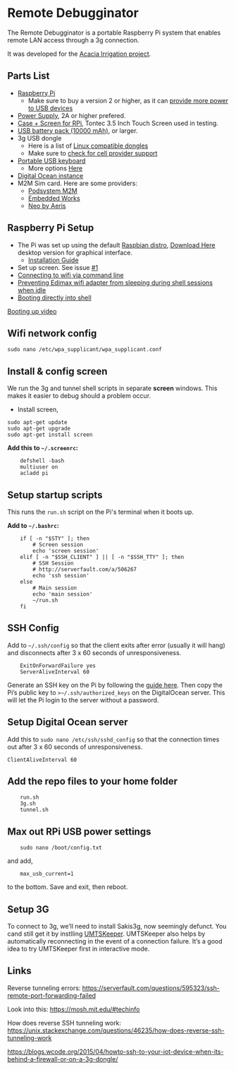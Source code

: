 # Remote Debugginator

The Remote Debugginator is a portable Raspberry Pi system that enables remote LAN access through a 3g connection.

It was developed for the [Acacia Irrigation project](http://acaciairrigation.org/).

## Parts List

* [Raspberry Pi](https://www.raspberrypi.org/products/raspberry-pi-3-model-b/)
  * Make sure to buy a version 2 or higher, as it can [provide more power to USB devices](https://raspberrypi.stackexchange.com/questions/27708/is-setting-max-usb-current-1-to-give-more-power-to-usb-devices-a-bad-idea)
* [Power Supply](https://www.raspberrypi.org/products/raspberry-pi-universal-power-supply/), 2A or higher prefered. 
* [Case + Screen for RPi](http://www.amazon.com/Tontec%C2%AE-Raspberry-Display-Touchscreen-Transparent/dp/B00NANNJLQ/), Tontec 3.5 Inch Touch Screen used in testing. 
* [USB battery pack (10000 mAh)](http://www.amazon.com/Anker-10000mAh-Portable-External-Technology/dp/B009USAJCC/), or larger.
* 3g USB dongle
  * Here is a list of [Linux compatible dongles](http://elinux.org/RPi_VerifiedPeripherals#USB_3G_Dongles)
  * Make sure to [check for cell provider support](http://www.worldtimezone.com/gsm.html)
* [Portable USB keyboard](http://www.amazon.com/Rii-mini-X1-Raspberry-KP-810-10LL/dp/B00I5SW8MC/)
  * More options [Here](http://www.riitek.com/product/mini.html)
* [Digital Ocean instance](https://www.digitalocean.com/)
* M2M Sim card. Here are some providers:
  * [Podsystem M2M](http://www.podsystemm2m.com/)
  * [Embedded Works](http://www.embeddedworks.net/m2m-data.html)
  * [Neo by Aeris](http://neo.aeris.com/pricing/plans-pricing/)
  
## Raspberry Pi Setup

* The Pi was set up using the default [Raspbian distro](https://www.raspbian.org/), [Download Here](https://www.raspberrypi.org/downloads/raspbian/) desktop version for graphical interface. 
  * [Installation Guide](https://www.raspberrypi.org/documentation/installation/installing-images/README.md)
* Set up screen. See issue [#1](https://github.com/SEL-Columbia/remote-debugger/issues/1)
* [Connecting to wifi via command line](https://www.raspberrypi.org/documentation/configuration/wireless/wireless-cli.md)
* [Preventing Edimax wifi adapter from sleeping during shell sessions when idle](https://www.raspberrypi.org/forums/viewtopic.php?t=61665)
* [Booting directly into shell](http://stackoverflow.com/a/17830633)

[Booting up video](https://www.youtube.com/embed/kkuggWvZ5NY)

## Wifi network config

    sudo nano /etc/wpa_supplicant/wpa_supplicant.conf

## Install & config screen

We run the 3g and tunnel shell scripts in separate <strong>screen</strong> windows. This makes it easier to debug should a problem occur.

* Install screen,

```
sudo apt-get update
sudo apt-get upgrade
sudo apt-get install screen
```

**Add this to `~/.screenrc`:**

```
    defshell -bash
    multiuser on
    acladd pi
```

## Setup startup scripts

This runs the `run.sh` script on the Pi's terminal when it boots up.

**Add to `~/.bashrc`:**

```
    if [ -n "$STY" ]; then
        # Screen session
        echo 'screen session'
    elif [ -n "$SSH_CLIENT" ] || [ -n "$SSH_TTY" ]; then
        # SSH Session
        # http://serverfault.com/a/506267
        echo 'ssh session'
    else
        # Main session
        echo 'main session'
        ~/run.sh
    fi
```


## SSH Config

Add to `~/.ssh/config` so that the client exits after error (usually it will hang) and disconnects after 3 x 60 seconds of unresponsiveness.

```
    ExitOnForwardFailure yes
    ServerAliveInterval 60
```

Generate an SSH key on the Pi by following the [guide here](https://help.github.com/articles/generating-ssh-keys/). Then copy the Pi’s public key to `>~/.ssh/authorized_keys` on the DigitalOcean server. This will let the Pi login to the server without a password.

## Setup Digital Ocean server
Add this to `sudo nano /etc/ssh/sshd_config` so that the connection times out after 3 x 60 seconds of unresponsiveness.

    ClientAliveInterval 60

## Add the repo files to your home folder

```
    run.sh
    3g.sh
    tunnel.sh
```

## Max out RPi USB power settings

```
    sudo nano /boot/config.txt
```

and add,

```
    max_usb_current=1
```

to the bottom. Save and exit, then reboot.

## Setup 3G

To connect to 3g, we’ll need to install Sakis3g, now seemingly defunct. You cand still get it by instlling [UMTSKeeper](http://mintakaconciencia.net/squares/umtskeeper/). UMTSKeeper also helps by automatically reconnecting in the event of a connection failure. It’s a good idea to try UMTSKeeper first in interactive mode.

## Links
Reverse tunneling errors: https://serverfault.com/questions/595323/ssh-remote-port-forwarding-failed

Look into this: https://mosh.mit.edu/#techinfo

How does reverse SSH tunneling work: https://unix.stackexchange.com/questions/46235/how-does-reverse-ssh-tunneling-work

https://blogs.wcode.org/2015/04/howto-ssh-to-your-iot-device-when-its-behind-a-firewall-or-on-a-3g-dongle/
